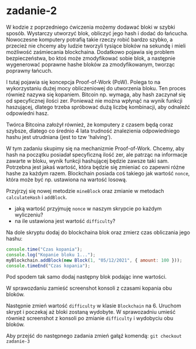 # zadanie-2

W kodzie z poprzedniego ćwiczenia możemy dodawać bloki w szybki sposób. Wystarczy utworzyć blok, obliczyć jego hash i dodać do łańcucha. Nowoczesne komputery potrafią takie rzeczy robić bardzo szybko, a przecież nie chcemy aby ludzie tworzyli tysiące bloków na sekundę i mieli możliwość zaśmiecania blockchaina. Dodatkowo pojawia się problem bezpieczeństwa, bo ktoś może zmodyfikować sobie blok, a następnie wygenerować poprawne hashe bloków za zmodyfikowanym, tworząc poprawny łańcuch.

I tutaj pojawia się koncepcja Proof-of-Work (PoW). Polega to na wykorzystaniu dużej mocy obliczeniowej do utworzenia bloku. Ten proces również nazywa się kopaniem. Bitcoin np. wymaga, aby hash zaczynał się od specyficznej ilości zer. Ponieważ nie można wpłynąć na wynik funkcji haszującej, dlatego trzeba spróbować dużą liczbę kombinacji, aby odnaleźć odpowiedni hasz.

Twórca Bitcoina założył również, że komputery z czasem będą coraz szybsze, dlatego co średnio 4 lata trudność znalezienia odpowiedniego hashu jest utrudniana (jest to tzw 'halving').

W tym zadaniu skupimy się na mechanizmie Proof-of-Work. Chcemy, aby hash na początku posiadał specyficzną ilość zer, ale patrząc na informacje zawarte w bloku, wynik funkcji hashującej będzie zawsze taki sam. Potrzebna jest jakaś wartość, która będzie się zmieniać co zapewni różne hashe za każdym razem. Blockchain posiada coś takiego jak wartość `nonce`, która może być np. ustawiona na wartość losową.

Przyjrzyj się nowej metodzie `mineBlock` oraz zmianie w metodach `calculateHash` i `addBlock`.

- jaką wartość przyjmuję `nonce` w naszym skrypcie po każdym wyliczeniu?
- na ile ustawiona jest wartość `difficulty`?

Na dole skryptu dodaj do blockchaina blok oraz zmierz czas obliczania jego hashu:

```js
console.time("Czas kopania");
console.log("Kopanie bloku 1...");
myBlockchain.addBlock(new Block(1, "05/12/2021", { amount: 100 }));
console.timeEnd("Czas kopania");
```

Pod spodem tak samo dodaj następny blok podając inne wartości.

W sprawozdaniu zamieść screenshot konsoli z czasami kopania obu bloków.

Następnie zmień wartość `difficulty` w klasie `Blockchain` na 6. Uruchom skrypt i poczekaj aż bloki zostaną wydobyte. W sprawozadniu umieść również screenshot z konsoli po zmianie `difficulty` i wydobyciu obu bloków.

Aby przejść do następnego zadania zmień gałąź komendą:
`git checkout zadanie-3`

